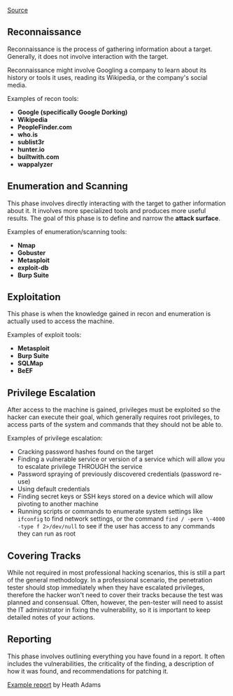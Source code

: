 [Source](https://tryhackme.com/r/room/hackermethodology)

## Reconnaissance 
Reconnaissance is the process of gathering information about a target. Generally, it does not involve interaction with the target. 

Reconnaissance might involve Googling a company to learn about its history or tools it uses, reading its Wikipedia, or the company's social media. 

Examples of recon tools:

-   **Google (specifically Google Dorking)**
-   **Wikipedia**
-   **PeopleFinder.com**
-   **who.is**
-   **sublist3r**
-   **hunter.io**
-   **builtwith.com**
-   **wappalyzer**

## Enumeration and Scanning
This phase involves directly interacting with the target to gather information about it. It involves more specialized tools and produces more useful results. The goal of this phase is to define and narrow the **attack surface**. 

Examples of enumeration/scanning tools:
- **Nmap**
- **Gobuster**
- **Metasploit**
- **exploit-db**
- **Burp Suite**
## Exploitation
This phase is when the knowledge gained in recon and enumeration is actually used to access the machine.

Examples of exploit tools:
- **Metasploit**
- **Burp Suite**
- **SQLMap**
- **BeEF**

## Privilege Escalation
After access to the machine is gained, privileges must be exploited so the hacker can execute their goal, which generally requires root privileges, to access parts of the system and commands that they should not be able to.

Examples of privilege escalation:
-   Cracking password hashes found on the target
-   Finding a vulnerable service or version of a service which will allow you to escalate privilege THROUGH the service
-   Password spraying of previously discovered credentials (password re-use)
-   Using default credentials
-   Finding secret keys or SSH keys stored on a device which will allow pivoting to another machine
-   Running scripts or commands to enumerate system settings like `ifconfig` to find network settings, or the command `find / -perm \-4000 -type f 2>/dev/null` to see if the user has access to any commands they can run as root

## Covering Tracks
While not required in most professional hacking scenarios, this is still a part of the general methodology. In a professional scenario, the penetration tester should stop immediately when they have escalated privileges, therefore the hacker won't need to cover their tracks because the test was planned and consensual. Often, however, the pen-tester will need to assist the IT administrator in fixing the vulnerability, so it is important to keep detailed notes of your actions. 

## Reporting
This phase involves outlining everything you have found in a report. It often includes the vulnerabilities, the criticality of the finding, a description of how it was found, and recommendations for patching it. 

[Example report](https://github.com/hmaverickadams/TCM-Security-Sample-Pentest-Report) by Heath Adams
